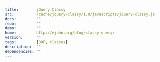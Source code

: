 ```yaml
---
title:        jQuery Classy
src:          /cache/jquery-classy/1.0/javascripts/jquery-classy.js
docs:         ""
repo:         ""
demo:         ""
home:         http://ejohn.org/blog/classy-query/
version:      ""
tags:         [OOP, classes]
description:  ""
dependencies: ""
---
```


